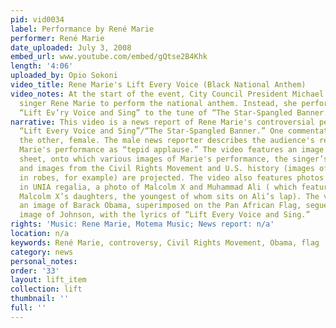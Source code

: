 ```yaml
---
pid: vid0034
label: Performance by René Marie
performer: René Marie
date_uploaded: July 3, 2008
embed_url: www.youtube.com/embed/gQtse2B4Khk
length: '4:06'
uploaded_by: Opio Sokoni
video_title: Rene Marie's Lift Every Voice (Black National Anthem)
video_notes: At the start of the event, City Council President Michael Hancock introduced
  singer Rene Marie to perform the national anthem. Instead, she performed the song
  “Lift Ev’ry Voice and Sing” to the tune of “The Star-Spangled Banner.”
narrative: This video is a news report of Rene Marie's controversial performance of
  “Lift Every Voice and Sing”/“The Star-Spangled Banner.” One commentator is male,
  the other, female. The male news reporter describes the audience's response to Rene
  Marie's performance as “tepid applause.” The video features an image of the song
  sheet, onto which various images of Marie's performance, the singer’s album covers,
  and images from the Civil Rights Movement and U.S. history (images of Klan members
  in robes, for example) are projected. The video also features photos of Marcus Garvey
  in UNIA regalia, a photo of Malcolm X and Muhammad Ali ( which features three of
  Malcolm X’s daughters, the youngest of whom sits on Ali’s lap). The video ends with
  an image of Barack Obama, superimposed on the Pan African Flag, segueing into an
  image of Johnson, with the lyrics of “Lift Every Voice and Sing.”
rights: 'Music: Rene Marie, Motema Music; News report: n/a'
location: n/a
keywords: René Marie, controversy, Civil Rights Movement, Obama, flag
category: news
personal_notes: 
order: '33'
layout: lift_item
collection: lift
thumbnail: ''
full: ''
---
```

